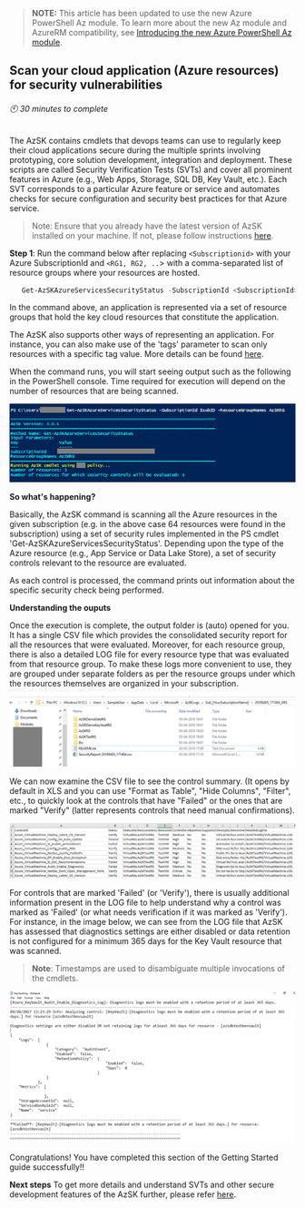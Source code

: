 
> <b>NOTE:</b>
> This article has been updated to use the new Azure PowerShell Az module. To learn more about the new Az module and AzureRM compatibility, see [Introducing the new Azure PowerShell Az module](https://docs.microsoft.com/en-us/powershell/azure/new-azureps-module-az).

## Scan your cloud application (Azure resources) for security vulnerabilities
###### :clock10: 30 minutes to complete
The AzSK contains cmdlets that devops teams can use to regularly keep their cloud applications
secure during the multiple sprints involving prototyping, core solution development, integration
and deployment.
These scripts are called Security Verification Tests (SVTs) and cover all prominent features in 
Azure (e.g., Web Apps, Storage, SQL DB, Key Vault, etc.). Each SVT corresponds to a particular
Azure feature or service and automates checks for secure configuration and security best practices 
for that Azure service.


> Note: Ensure that you already have the latest version of AzSK installed on your machine. 
> If not, please follow instructions [here](../00a-Setup/Readme.md).  

**Step 1**: Run the command below after replacing `<Subscriptionid>` with your Azure SubscriptionId 
and `<RG1, RG2, ..`> with a comma-separated list of resource groups where your resources are hosted.
```PowerShell
   Get-AzSKAzureServicesSecurityStatus -SubscriptionId <SubscriptionId> -ResourceGroupNames <RG1, RG2,...etc.>
```

In the command above, an application is represented via a set of resource groups that hold the key 
cloud resources that constitute the application.
 
The AzSK also supports other ways of representing an application.
For instance, you can also make use of the 'tags' parameter to scan only resources with 
a specific tag value. More details can be found [here](../02-Secure-Development/Readme.md#execute-svts-for-specific-resource-groups-or-tagged-resources). 

When the command runs, you will start seeing output such as the following in the PowerShell console. 
Time required for execution will depend on the number of resources that are being scanned.    

![00_ServicesSecurity_Status](../Images/00_ServicesSecurity_Status.PNG)  

**So what's happening?** 

Basically, the AzSK command is scanning all the Azure resources in the given subscription (e.g. in the 
above case 64 resources were found in the subscription) using a set of security rules 
implemented in the PS cmdlet 'Get-AzSKAzureServicesSecurityStatus'. Depending upon the type 
of the Azure resource (e.g., App Service or Data Lake Store), a set of security controls
relevant to the resource are evaluated. 

As each control is processed, the command prints out information about the specific security check being 
performed. 


**Understanding the ouputs** 

Once the execution is complete, the output folder is (auto) opened for you. 
It has a single CSV file which provides the consolidated security report for all the resources 
that were evaluated. Moreover, for each resource group, there is also a detailed LOG file for 
every resource type that was evaluated from that resource group. 
To make these logs more convenient to use, they are grouped under separate folders as per 
the resource groups under which the resources themselves are organized in your subscription. 

![00_ServiceSecurity_OP_Folder](../Images/00_ServiceSecurity_OP_Folder.PNG)  

We can now examine the CSV file to see the control summary. (It opens by default in XLS and you can 
use "Format as Table", "Hide Columns", "Filter", etc., to quickly look at the controls that have "Failed" 
or the ones that are marked "Verify" (latter represents controls that need manual confirmations).  

![00_Service_Status_OP_CSV](../Images/00_Service_Status_OP_CSV.PNG)  

For controls that are marked 'Failed' (or 'Verify'), there is usually additional information present in 
the LOG file to help understand why a control was marked as 'Failed' (or what needs verification if it 
was marked as 'Verify'). 
For instance, in the image below, we can see from the LOG file that AzSK has assessed that 
diagnostics settings are either disabled or data retention is not configured for a minimum 365 days 
for the Key Vault resource that was scanned.

> **Note**: Timestamps are used to disambiguate multiple invocations of the cmdlets.  

![00_ServicesSecurity_Status_OP_Log](../Images/00_ServicesSecurity_Status_OP_Log.png)  

Congratulations! You have completed this section of the Getting Started guide successfully!!

**Next steps** 
To get more details and understand SVTs and other secure development features of the AzSK further, 
please refer [here](../02-Secure-Development/Readme.md).
